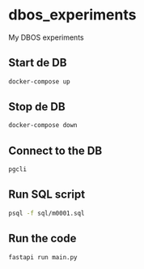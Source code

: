# dbos_experiments
My DBOS experiments

## Start de DB

```bash
docker-compose up
```

## Stop de DB

```bash
docker-compose down
```

## Connect to the DB

```bash
pgcli
```

## Run SQL script

```bash
psql -f sql/m0001.sql
```

## Run the code

```bash
fastapi run main.py
```

